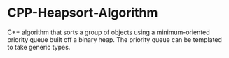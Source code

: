 # CPP-Heapsort-Algorithm
C++ algorithm that sorts a group of objects using a minimum-oriented priority queue built off a binary heap. The priority queue can be templated to take generic types.
